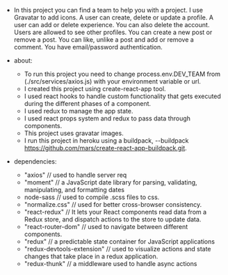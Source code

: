 

* In this project you can find a team to help you with a project. I use Gravatar to add icons. A user can create, delete or update a profile. A user can add or delete experience. You can also delete the account. Users are allowed to see other profiles. You can create a new post or remove a post. You can like, unlike a post and add or remove a comment. You have email/password authentication.

* about:
  - To run this project you need to change process.env.DEV_TEAM from (./src/services/axios.js) with your environment variable or url. 
  - I created this project using create-react-app tool.
  - I used react hooks to handle custom functionality that gets executed during the different phases of a component.
  - I used redux to manage the app state.
  - I used react props system and redux to pass data through components.
  - This project uses gravatar images.
  - I run this project in heroku using a buildpack, --buildpack https://github.com/mars/create-react-app-buildpack.git.

* dependencies:
    - "axios" // used to handle server req
    - "moment" // a JavaScript date library for parsing, validating, manipulating, and formatting dates
    - node-sass // used to compile .scss files to css.
    - "normalize.css" // used for better cross-browser consistency.
    - "react-redux" // It lets your React components read data from a Redux store, and dispatch actions to the store to update data.
    - "react-router-dom" // used to navigate between different components.
    - "redux" // a predictable state container for JavaScript applications
    - "redux-devtools-extension" // used to visualize actions and state changes that take place in a redux application.
    - "redux-thunk" // a middleware used to handle async actions

